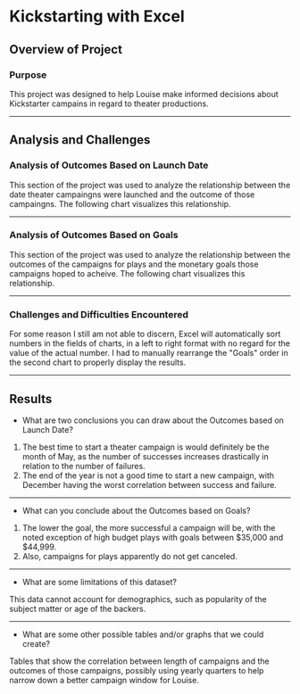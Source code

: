 # Kickstarting with Excel

## Overview of Project

### Purpose

This project was designed to help Louise make informed decisions about Kickstarter campains in regard to theater productions.

---

## Analysis and Challenges

### Analysis of Outcomes Based on Launch Date
This section of the project was used to analyze the relationship between the date theater campaingns were launched and the outcome of those campaingns. 
The following chart visualizes this relationship.

---

### Analysis of Outcomes Based on Goals
This section of the project was used to analyze the relationship between the outcomes of the campaigns for plays and the monetary goals those campaigns hoped to acheive.
The following chart visualizes this relationship.

---

### Challenges and Difficulties Encountered
For some reason I still am not able to discern, Excel will automatically sort numbers in the fields of charts, in a left to right format with no regard for the value of the actual number. 
I had to manually rearrange the "Goals" order in the second chart to properly display the results.

---

## Results

- What are two conclusions you can draw about the Outcomes based on Launch Date?
1. The best time to start a theater campaign is would definitely be the month of May, as the number of successes increases drastically in relation to the number of failures.
2. The end of the year is not a good time to start a new campaign, with December having the worst correlation between success and failure.
---
- What can you conclude about the Outcomes based on Goals?
1. The lower the goal, the more successful a campaign will be, with the noted exception of high budget plays with goals between $35,000 and $44,999. 
2. Also, campaigns for plays apparently do not get canceled.
---
- What are some limitations of this dataset?

This data cannot account for demographics, such as popularity of the subject matter or age of the backers.

---
- What are some other possible tables and/or graphs that we could create?

Tables that show the correlation between length of campaigns and the outcomes of those campaigns, possibly using yearly quarters to help narrow down a better campaign window for Louise.

